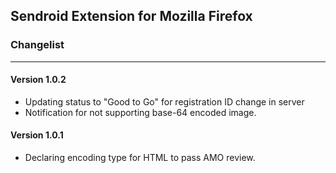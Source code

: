 ## Sendroid Extension for Mozilla Firefox

### Changelist
---
#### Version 1.0.2
* Updating status to "Good to Go" for registration ID change in server
* Notification for not supporting base-64 encoded image.

#### Version 1.0.1
* Declaring encoding type for HTML to pass AMO review.